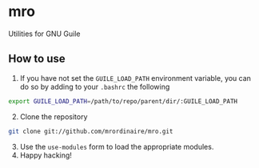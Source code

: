 mro
===

Utilities for GNU Guile

## How to use ##


1. If you have not set the `GUILE_LOAD_PATH` environment variable, you can do so by adding to your `.bashrc` the following
```bash
export GUILE_LOAD_PATH=/path/to/repo/parent/dir/:GUILE_LOAD_PATH
```

2. Clone the repository
```bash
git clone git://github.com/mrordinaire/mro.git
```
3. Use the `use-modules` form to load the appropriate modules.
4. Happy hacking!
